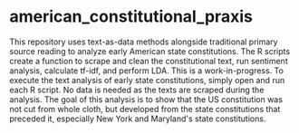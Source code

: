 # american_constitutional_praxis
This repository uses text-as-data methods alongside traditional primary source reading to analyze early American state constitutions. The R scripts create a function to scrape and clean the constitutional text, run sentiment analysis, calculate tf-idf, and perform LDA. This is a work-in-progress.
To execute the text analysis of early state constitutions, simply open and run each R script. No data is needed as the texts are scraped during the analysis.
The goal of this analysis is to show that the US constitution was not cut from whole cloth, but developed from the state constitutions that preceded it, especially New York and Maryland's state constitutions.
